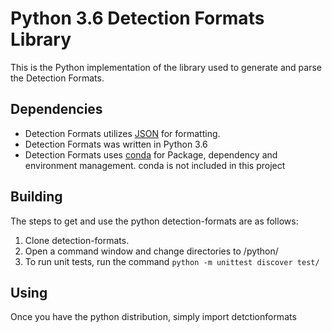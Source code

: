# Python 3.6 Detection Formats Library

This is the Python implementation of the library used to generate and parse the
Detection Formats.

Dependencies
------
* Detection Formats utilizes [JSON](www.json.org) for formatting.
* Detection Formats was written in Python 3.6
* Detection Formats uses [conda](https://conda.io/docs/index.html) for
Package, dependency and environment management. conda is not included in this
project

Building
------
The steps to get and use the python detection-formats are as follows:

1. Clone detection-formats.
2. Open a command window and change directories to /python/
3. To run unit tests, run the command `python -m unittest discover test/`

Using
-----
Once you have the python distribution, simply import detctionformats
